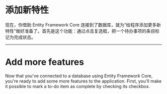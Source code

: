 # 添加新特性

现在，你借助 Entity Framework Core 连接到了数据库，就为“给程序添加更多新特性”做好准备了。首先是这个功能：通过点击复选框，把一个待办事项的条目标记为完成状态。

---

# Add more features
Now that you've connected to a database using Entity Framework Core, you're ready to add some more features to the application. First, you'll make it possible to mark a to-do item as complete by checking its checkbox.

